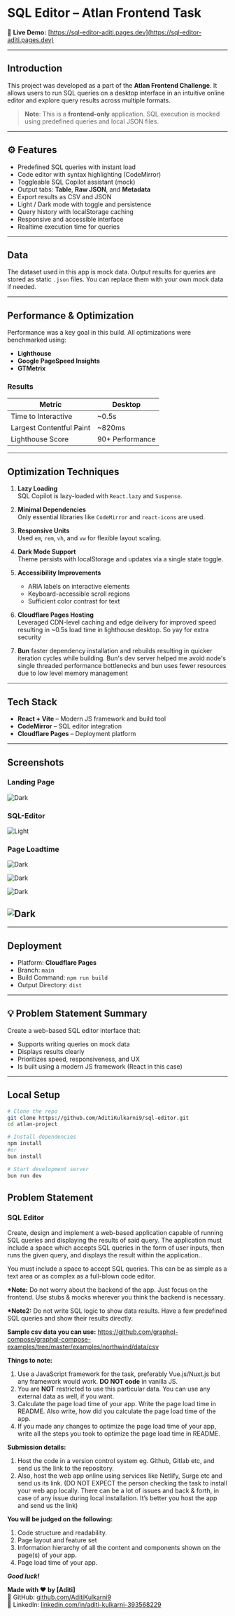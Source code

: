 # SQL Editor – Atlan Frontend Task

🔗 **Live Demo:** [https://sql-editor-aditi.pages.dev](https://sql-editor-aditi.pages.dev)

---

## Introduction

This project was developed as a part of the **Atlan Frontend Challenge**. It allows users to run SQL queries on a desktop interface in an intuitive online editor and explore query results across multiple formats.

> **Note**: This is a **frontend-only** application. SQL execution is mocked using predefined queries and local JSON files.

---

## ⚙️ Features

-  Predefined SQL queries with instant load
-  Code editor with syntax highlighting (CodeMirror)
-  Toggleable SQL Copilot assistant (mock)
-  Output tabs: **Table**, **Raw JSON**, and **Metadata**
-  Export results as CSV and JSON
-  Light / Dark mode with toggle and persistence
-  Query history with localStorage caching
-  Responsive and accessible interface
-  Realtime execution time for queries

---

##  Data

The dataset used in this app is mock data. Output results for queries are stored as static `.json` files. You can replace them with your own mock data if needed.

---

## Performance & Optimization

Performance was a key goal in this build. All optimizations were benchmarked using:

- **Lighthouse**
- **Google PageSpeed Insights**
- **GTMetrix**

###  Results

| Metric                    | Desktop         |
|--------------------------|-----------------|
| Time to Interactive      | ~0.5s           |
| Largest Contentful Paint | ~820ms          |
| Lighthouse Score         | 90+ Performance | 

---

##  Optimization Techniques

1. **Lazy Loading**  
   SQL Copilot is lazy-loaded with `React.lazy` and `Suspense`.

2. **Minimal Dependencies**  
   Only essential libraries like `CodeMirror` and `react-icons` are used.

3. **Responsive Units**  
   Used `em`, `rem`, `vh`, and `vw` for flexible layout scaling.

4. **Dark Mode Support**  
   Theme persists with localStorage and updates via a single state toggle.

5. **Accessibility Improvements**  
   - ARIA labels on interactive elements  
   - Keyboard-accessible scroll regions  
   - Sufficient color contrast for text

6. **Cloudflare Pages Hosting**  
   Leveraged CDN-level caching and edge delivery for improved speed resulting in ~0.5s load time in lighthouse desktop. So yay for extra security

7. **Bun**
    faster dependency installation and rebuilds resulting in quicker iteration cycles while building. Bun's dev server helped me avoid node's single threaded performance bottlenecks and bun uses fewer resources due to low level memory management

---

## Tech Stack

- **React + Vite** – Modern JS framework and build tool
-  **CodeMirror** – SQL editor integration
-  **Cloudflare Pages** – Deployment platform

---


## Screenshots

### Landing Page
![Dark](./src/assets/landingpage.png)

### SQL-Editor
![Light](./src/assets/editorpage.png)

### Page Loadtime
![Dark](./src/assets/landingmetrics.png)

![Dark](./src/assets/editormetrics.png)

![Dark](./src/assets/pagespeedins.png)

![Dark](./src/assets/pingdomspeed.png)
---


---

## Deployment

- Platform: **Cloudflare Pages**
- Branch: `main`
- Build Command: `npm run build`
- Output Directory: `dist`

---

## 💡 Problem Statement Summary


Create a web-based SQL editor interface that:
- Supports writing queries on mock data
- Displays results clearly
- Prioritizes speed, responsiveness, and UX
- Is built using a modern JS framework (React in this case)

---


##  Local Setup

```bash
# Clone the repo
git clone https://github.com/AditiKulkarni9/sql-editor.git
cd atlan-project

# Install dependencies
npm install
#or 
bun install

# Start development server
bun run dev

```

## Problem Statement

### SQL Editor
Create, design and implement a web-based application capable of running SQL queries and displaying the results of said query. The application must include a space which accepts SQL queries in the form of user inputs, then runs the given query, and displays the result within the application..

You must include a space to accept SQL queries. This can be as simple as a text area or as complex as a full-blown code editor.

<strong>*Note:</strong> Do not worry about the backend of the app. Just focus on the frontend. Use stubs & mocks wherever you think the backend is necessary.

<strong>*Note2:</strong> Do not write SQL logic to show data results. Have a few predefined SQL queries and show their results directly.

<strong>Sample csv data you can use:</strong> https://github.com/graphql-compose/graphql-compose-examples/tree/master/examples/northwind/data/csv

<strong>Things to note:</strong>
1. Use a JavaScript framework for the task, preferably Vue.js/Nuxt.js but any framework would work. <strong>DO NOT code</strong> in vanilla JS.
2. You are <strong>NOT</strong> restricted to use this particular data. You can use any external data as well, if you want.
3. Calculate the page load time of your app. Write the page load time in README. Also write, how did you calculate the page load time of the app.
4. If you made any changes to optimize the page load time of your app, write all the steps you took to optimize the page load time in README.

<strong>Submission details:</strong>
1. Host the code in a version control system eg. Github, Gitlab etc, and send us the link to the repository.
2. Also, host the web app online using services like Netlify, Surge etc and send us its link. (DO NOT EXPECT the person checking the task to install your web app locally. There can be a lot of issues and back & forth, in case of any issue during local installation. It’s better you host the app and send us the link)

<strong>You will be judged on the following: </strong>
1. Code structure and readability.
2. Page layout and feature set
3. Information hierarchy of all the content and components shown on the page(s) of your app.
4. Page load time of your app.

<strong><em>Good luck!</em></strong>

**Made with ❤️ by [Aditi]**  
🔗 GitHub: [github.com/AditiKulkarni9](https://github.com/AditiKulkarni9)  
🔗 LinkedIn: [linkedin.com/in/aditi-kulkarni-393568229](https://www.linkedin.com/in/aditi-kulkarni-393568229/)